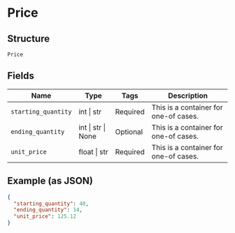 
# Price

## Structure

`Price`

## Fields

| Name | Type | Tags | Description |
|  --- | --- | --- | --- |
| `starting_quantity` | int \| str | Required | This is a container for one-of cases. |
| `ending_quantity` | int \| str \| None | Optional | This is a container for one-of cases. |
| `unit_price` | float \| str | Required | This is a container for one-of cases. |

## Example (as JSON)

```json
{
  "starting_quantity": 40,
  "ending_quantity": 14,
  "unit_price": 125.12
}
```


